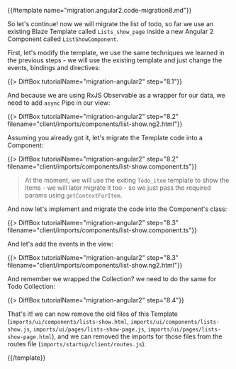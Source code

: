 {{#template name="migration.angular2.code-migration8.md"}}

So let's continue! now we will migrate the list of todo, so far we use an existing Blaze Template called `Lists_show_page` inside a new Angular 2 Component called `ListShowComponent`.

First, let's modify the template, we use the same techniques we learned in the previous steps - we will use the existing template and just change the events, bindings and directives:

{{> DiffBox tutorialName="migration-angular2" step="8.1"}}

And because we are using RxJS Observable as a wrapper for our data, we need to add `async` Pipe in our view:

{{> DiffBox tutorialName="migration-angular2" step="8.2" filename="client/imports/components/list-show.ng2.html"}}

Assuming you already got it, let's migrate the Template code into a Component:

{{> DiffBox tutorialName="migration-angular2" step="8.2" filename="client/imports/components/list-show.component.ts"}}

> At the moment, we will use the exiting `Todo_item` template to show the items - we will later migrate it too - so we just pass the required params using `getContextForItem`.

And now let's implement and migrate the code into the Component's class:

{{> DiffBox tutorialName="migration-angular2" step="8.3" filename="client/imports/components/list-show.component.ts"}}

And let's add the events in the view:

{{> DiffBox tutorialName="migration-angular2" step="8.3" filename="client/imports/components/list-show.ng2.html"}}

And remember we wrapped the Collection? we need to do the same for Todo Collection:

{{> DiffBox tutorialName="migration-angular2" step="8.4"}}

That's it! we can now remove the old files of this Template (`imports/ui/components/lists-show.html`, `imports/ui/components/lists-show.js`, `imports/ui/pages/lists-show-page.js`, `imports/ui/pages/lists-show-page.html`), and we can removed the imports for those files from the routes file (`imports/startup/client/routes.js`).

{{/template}}
